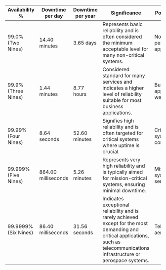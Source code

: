| Availability %       | Downtime per day    | Downtime per year | Significance                                                                                                                                                                      | Potential Use Cases                            |
| -------------------- | ------------------- | ----------------- | --------------------------------------------------------------------------------------------------------------------------------------------------------------------------------- | ---------------------------------------------- |
| 99.0% (Two Nines)    | 14.40 minutes       | 3.65 days         | Represents basic reliability and is often considered the minimum acceptable level for many non-critical systems.                                                                  | Non-critical personal applications             |
| 99.9% (Three Nines)  | 1.44 minutes        | 8.77 hours        | Considered standard for many services and indicates a higher level of reliability suitable for most business applications.                                                        | Business applications, basic web services      |
| 99.99% (Four Nines)  | 8.64 seconds        | 52.60 minutes     | Signifies high reliability and is often targeted for critical systems where uptime is crucial.                                                                                    | Critical business systems, e-commerce websites |
| 99.999% (Five Nines) | 864.00 milliseconds | 5.26 minutes      | Represents very high reliability and is typically aimed for mission-critical systems, ensuring minimal downtime.                                                                  | Mission-critical systems, financial services   |
| 99.9999% (Six Nines) | 86.40 milliseconds  | 31.56 seconds     | Indicates exceptional reliability and is rarely achieved except for the most demanding and critical applications, such as telecommunications infrastructure or aerospace systems. | Telecommunications, aerospace systems          |
